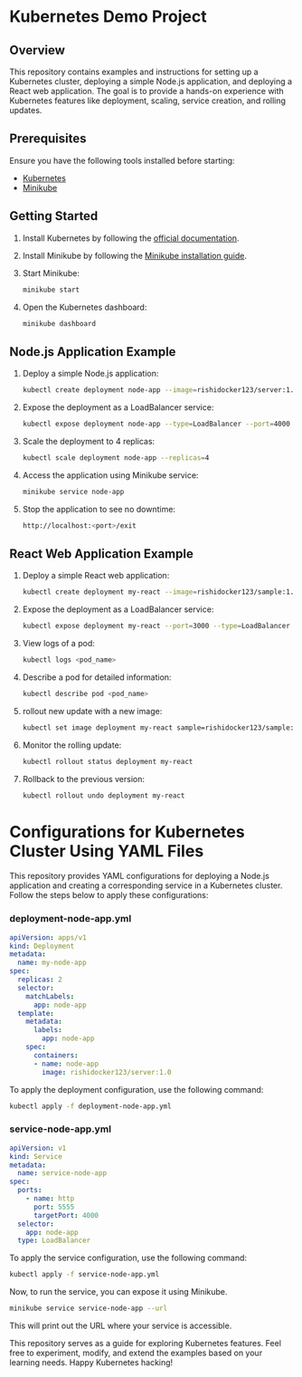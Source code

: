 # Kubernetes Demo Project

## Overview

This repository contains examples and instructions for setting up a Kubernetes cluster, deploying a simple Node.js application, and deploying a React web application. The goal is to provide a hands-on experience with Kubernetes features like deployment, scaling, service creation, and rolling updates.

## Prerequisites

Ensure you have the following tools installed before starting:

- [Kubernetes](https://kubernetes.io/docs/tasks/tools/)
- [Minikube](https://minikube.sigs.k8s.io/docs/start/)

## Getting Started

1. Install Kubernetes by following the [official documentation](https://kubernetes.io/docs/tasks/tools/).

2. Install Minikube by following the [Minikube installation guide](https://minikube.sigs.k8s.io/docs/start/).

3. Start Minikube:

   ```bash
   minikube start
   ```

4. Open the Kubernetes dashboard:

   ```bash
   minikube dashboard
   ```

## Node.js Application Example

1. Deploy a simple Node.js application:

   ```bash
   kubectl create deployment node-app --image=rishidocker123/server:1.0
   ```

2. Expose the deployment as a LoadBalancer service:

   ```bash
   kubectl expose deployment node-app --type=LoadBalancer --port=4000
   ```

3. Scale the deployment to 4 replicas:

   ```bash
   kubectl scale deployment node-app --replicas=4
   ```

4. Access the application using Minikube service:

   ```bash
   minikube service node-app
   ```

5. Stop the application to see no downtime:

   ```bash
   http://localhost:<port>/exit
   ```

## React Web Application Example

1. Deploy a simple React web application:

   ```bash
   kubectl create deployment my-react --image=rishidocker123/sample:1.0
   ```

2. Expose the deployment as a LoadBalancer service:

   ```bash
   kubectl expose deployment my-react --port=3000 --type=LoadBalancer
   ```

3. View logs of a pod:

   ```bash
   kubectl logs <pod_name>
   ```

4. Describe a pod for detailed information:

   ```bash
   kubectl describe pod <pod_name>
   ```

5. rollout new update with a new image:

   ```bash
   kubectl set image deployment my-react sample=rishidocker123/sample:1.1
   ```

6. Monitor the rolling update:

   ```bash
   kubectl rollout status deployment my-react
   ```

7. Rollback to the previous version:

   ```bash
   kubectl rollout undo deployment my-react
   ```

# Configurations for Kubernetes Cluster Using YAML Files

This repository provides YAML configurations for deploying a Node.js application and creating a corresponding service in a Kubernetes cluster. Follow the steps below to apply these configurations:

### deployment-node-app.yml

```yaml
apiVersion: apps/v1
kind: Deployment
metadata:
  name: my-node-app
spec:
  replicas: 2
  selector:
    matchLabels: 
      app: node-app
  template:
    metadata:
      labels:
        app: node-app
    spec:
      containers:
      - name: node-app
        image: rishidocker123/server:1.0
```

To apply the deployment configuration, use the following command:

```bash
kubectl apply -f deployment-node-app.yml
```

### service-node-app.yml

```yaml
apiVersion: v1
kind: Service
metadata:
  name: service-node-app
spec:
  ports:
    - name: http
      port: 5555
      targetPort: 4000
  selector:
    app: node-app
  type: LoadBalancer
```

To apply the service configuration, use the following command:

```bash
kubectl apply -f service-node-app.yml
```

Now, to run the service, you can expose it using Minikube.

```bash
minikube service service-node-app --url
```

This will print out the URL where your service is accessible.

This repository serves as a guide for exploring Kubernetes features. Feel free to experiment, modify, and extend the examples based on your learning needs. Happy Kubernetes hacking!

